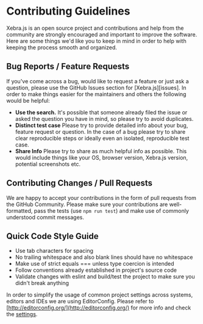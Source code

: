 Contributing Guidelines
=============

Xebra.js is an open source project and contributions and help from the community are strongly encouraged and important to improve the software. Here are some things we'd like you to keep in mind in order to help with keeping the process smooth and organized.

## Bug Reports / Feature Requests

If you've come across a bug, would like to request a feature or just ask a question, please use the GitHub Issues section for [Xebra.js][issues]. In order to make things easier for the maintainers and others the following would be helpful:

* **Use the search.** It's possible that someone already filed the issue or asked the question you have in mind, so please try to avoid duplicates.
* **Distinct test case** Please try to provide detailed info about your bug, feature request or question. In the case of a bug please try to share clear reproducible steps or ideally even an isolated, reproducible test case.
* **Share Info** Please try to share as much helpful info as possible. This would include things like your OS, browser version, Xebra.js version, potential screenshots etc.

## Contributing Changes / Pull Requests

We are happy to accept your contributions in the form of pull requests from the GitHub Community. Please make sure your contributions are well-formatted, pass the tests (use `npm run test`) and make use of commonly understood commit messages.

## Quick Code Style Guide

* Use tab characters for spacing
* No trailing whitespace and also blank lines should have no whitespace
* Make use of strict equals === unless type coercion is intended
* Follow conventions already established in project's source code
* Validate changes with eslint and build/test the project to make sure you didn't break anything

In order to simplify the usage of common project settings across systems, editors and IDEs we are using EditorConfig. Please refer to [http://editorconfig.org/](http://editorconfig.org/) for more info and check the [settings](.editorconfig).
